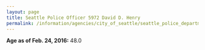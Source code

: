 ```yaml
---
layout: page
title: Seattle Police Officer 5972 David D. Henry
permalink: /information/agencies/city_of_seattle/seattle_police_department/copbook/5972/
---
```


**Age as of Feb. 24, 2016:** 48.0
